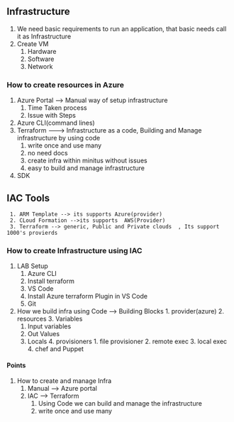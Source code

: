 ## Infrastructure 
   1. We need basic requirements to run an application, that basic needs call it as Infrastructure 
   2. Create VM 
       1. Hardware
       2. Software
       3. Network
### How to create resources in Azure 
  1. Azure Portal --> Manual way of setup infrastructure   
      1. Time Taken process
      2. Issue with Steps
  2. Azure CLI(command lines) 
  3. Terraform   ---> Infrastructure as a code, Building and Manage infrastructure by using code  
     1. write once and use many 
     2. no need docs
     3. create infra within minitus without issues 
     4. easy to build and manage infrastructure 
  4. SDK 


  ## IAC Tools 
     1. ARM Template --> its supports Azure(provider) 
     2. CLoud Formation -->its supports  AWS(Provider)
     3. Terraform --> generic, Public and Private clouds  , Its support 1000's provierds 


### How to create Infrastructure using IAC 
   1. LAB Setup  
      1. Azure CLI 
      2. Install terraform 
      3. VS Code 
      4. Install Azure terraform Plugin in VS Code
      5. Git 
   2. How we build infra using Code --> Building Blocks 
     1. provider(azure)
     2. resources 
     3. Variables
         1. Input variables
         2. Out Values
         3. Locals 
     4. provisioners
          1. file provisioner
          2. remote exec
          3. local exec
          4. chef and Puppet 


#### Points 
   1. How to create and manage Infra 
      1. Manual --> Azure portal 
      2. IAC  --> Terraform  
         1. Using Code we can build and manage the infrastructure 
         2. write once and use many
   
  